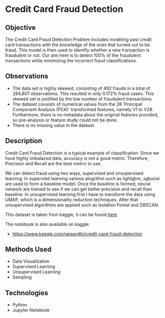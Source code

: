 
# Credit Card Fraud Detection 

## Objective
The Credit Card Fraud Detection Problem includes modeling past credit card transactions with the knowledge of the ones that turned out to be fraud. 
This model is then used to identify whether a new transaction is fraudulent or not. 
Our aim here is to detect 100% of the fraudulent transactions while minimizing the incorrect fraud classifications.

## Observations
* The data set is highly skewed, consisting of 492 frauds in a total of 284,807 observations. This resulted in only 0.172% fraud cases. This skewed set is justified by the low number of fraudulent transactions.
* The dataset consists of numerical values from the 28 'Principal Component Analysis (PCA)' transformed features, namely V1 to V28. Furthermore, there is no metadata about the original features provided, so pre-analysis or feature study could not be done.
* There is no missing value in the dataset.

## Description
Credit Card Fraud Detection is a typical example of classification. Since we have highly imbalaced data, accuracy is not a good metric. Therefore, Precision and Recall are the best metric to use.

We can detect fraud using two ways, supervised and unsupervised learning.
In supervied learning various alogrithm such as lightgbm, xgboost are used to form a baseline model.
Once the baseline is formed, neural network are trained to see if we can get better precision and recall than baseline.
In unsupervised learning first I have to transform the data using UMAP, which is a dimensionality reduction techniques.
After that unsupervised algorithms are applied such as Isolation Forest and DBSCAN.


This dataset is taken from kaggle, it can be found [here](https://www.kaggle.com/mlg-ulb/creditcardfraud)  

The notebook is also available on kaggle:
* https://www.kaggle.com/rajgandhi/credit-card-fraud-detection


## Methods Used
* Data Visualization
* Supervised Learning
* Unsupervised Learning
* Sampling

## Technologies
* Python
* Jupyter Notebook
